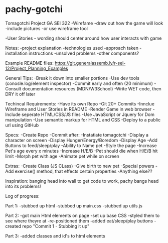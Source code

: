 # pachy-gotchi
Tomagotchi Project GA SEI 322
-Wirefame
    -draw out how the game will look
    -include pictures
    -or use wireframe tool


-User Stories
    - wording should center around how user interacts with game


Notes:
    -project explanation
    -technologies used
    -approach taken
    -installation instructions
    -unsolved problems
    -other components?

Example README files:
    https://git.generalassemb.ly/r-sei-12/Project_Planning_Examples

General Tips:
    -Break it down into smaller portions
    -Use dev tools (conosle.log/element inspector)
    -Commit early and often (20 minimum)
    -Consult documentation resources (MDN/W3School)
    -Write WET code, then DRY it off later

Techincal Requirements:
    -Have its own Repo
    -Git 20+ Commits
    -Innclue Wireframe and User Stories in README
    -Render Game in web browser
    -Include seperate HTML/CSS/JS files
    -Use JavaScript or Jquery for Dom manipulation
    -Use semantic markup for HTML and CSS
    -Deploy to a public url using GitHub

Specs:
    -Create Repo
    -Commit after:
        -Instatiate tomagotchi
        -Display a character on screen
        -Display Hunger/Energy/Boredom
        -Display Age
        -Add Buttons to feed/sleep/play
        -Ability to Name pet
        -Style the page
        -Increase Pet's age every x minutes
        -Increase H/E/B
        -Pet should die when H/E/B hit limit
        -Morph pet with age
        -Animate pet while on screen

Extras:
    -Create Class (JS CLass)
    -Give birth to new pet
    -Special powers
    -Add exercise() method, that effects certain properties
    -Anything else??

Inspiration: banging head into wall to get code to work, pachy bangs head into its problems!

Log of progress:

Part 1:
    -stubbed up html
    -stubbed up main.css
    -stubbed up utils.js

Part 2:
    -got main Html elements on page
    -set up base CSS
    -styled them to see where theyre at
    -re-positioned them
    -added eat/sleep/play buttons
    -created repo
"Commit 1 - Stubbing it up"

Part 3:
    -added classes and id's to html elements
